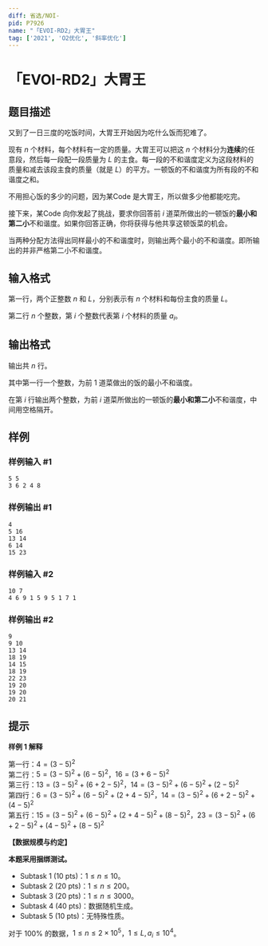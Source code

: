 ```yaml
---
diff: 省选/NOI-
pid: P7926
name: "「EVOI-RD2」大胃王"
tag: ['2021', 'O2优化', '斜率优化']
---
```

# 「EVOI-RD2」大胃王
## 题目描述

又到了一日三度的吃饭时间，大胃王开始因为吃什么饭而犯难了。

现有 $n$ 个材料，每个材料有一定的质量。大胃王可以把这 $n$ 个材料分为**连续**的任意段，然后每一段配一段质量为 $L$ 的主食。每一段的不和谐度定义为这段材料的质量和减去该段主食的质量（就是 $L$）的平方。一顿饭的不和谐度为所有段的不和谐度之和。



不用担心饭的多少的问题，因为某Code 是大胃王，所以做多少他都能吃完。

接下来，某Code 向你发起了挑战，要求你回答前 $i$ 道菜所做出的一顿饭的**最小和第二小**不和谐度。如果你回答正确，你将获得与他共享这顿饭菜的机会。

当两种分配方法得出同样最小的不和谐度时，则输出两个最小的不和谐度。即所输出的并非严格第二小不和谐度。
## 输入格式

第一行，两个正整数 $n$ 和 $L$，分别表示有 $n$ 个材料和每份主食的质量 $L$。

第二行 $n$ 个整数，第 $i$ 个整数代表第 $i$ 个材料的质量 $a_i$。
## 输出格式

输出共 $n$ 行。

其中第一行一个整数，为前 $1$ 道菜做出的饭的最小不和谐度。

在第 $i$ 行输出两个整数，为前 $i$ 道菜所做出的一顿饭的**最小和第二小**不和谐度，中间用空格隔开。
## 样例

### 样例输入 #1
```
5 5
3 6 2 4 8

```
### 样例输出 #1
```
4
5 16
13 14
6 14
15 23
```
### 样例输入 #2
```
10 7
4 6 9 1 5 9 5 1 7 1 

```
### 样例输出 #2
```
9
9 10
13 14
18 19
14 15
18 19
22 23
19 20
19 20
20 21
```
## 提示

**样例 1 解释**

第一行：$4=(3-5)^2$  
第二行：$5=(3-5)^2+(6-5)^2$，$16=(3+6-5)^2$  
第三行：$13=(3-5)^2+(6+2-5)^2$，$14=(3-5)^2+(6-5)^2+(2-5)^2$  
第四行：$6=(3-5)^2+(6-5)^2+(2+4-5)^2$，$14=(3-5)^2+(6+2-5)^2+(4-5)^2$  
第五行：$15=(3-5)^2+(6-5)^2+(2+4-5)^2+(8-5)^2$，$23=(3-5)^2+(6+2-5)^2+(4-5)^2+(8-5)^2$


**【数据规模与约定】**

**本题采用捆绑测试。**

+ Subtask 1 (10 pts)：$1 \le n \le 10$。
+ Subtask 2 (20 pts)：$1 \le n \le 200$。
+ Subtask 3 (20 pts)：$1 \le n \le 3000$。
+ Subtask 4 (40 pts)：数据随机生成。
+ Subtask 5 (10 pts)：无特殊性质。

对于 $100\%$ 的数据，$1 \le n \le 2 \times 10^5$，$1 \le L,a_i \le 10^4$。
